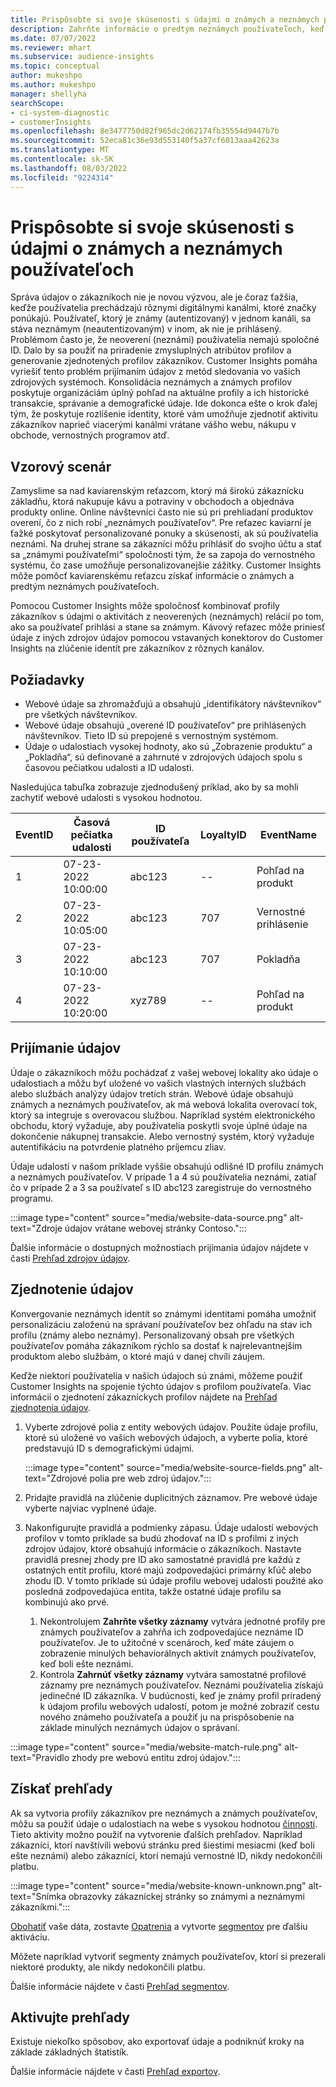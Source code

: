 ```yaml
---
title: Prispôsobte si svoje skúsenosti s údajmi o známych a neznámych používateľoch
description: Zahrňte informácie o predtým neznámych používateľoch, keď poznáte ich identitu.
ms.date: 07/07/2022
ms.reviewer: mhart
ms.subservice: audience-insights
ms.topic: conceptual
author: mukeshpo
ms.author: mukeshpo
manager: shellyha
searchScope:
- ci-system-diagnostic
- customerInsights
ms.openlocfilehash: 8e3477750d82f965dc2d62174fb35554d9447b7b
ms.sourcegitcommit: 52eca81c36e93d553140f5a37cf6013aaa42623a
ms.translationtype: MT
ms.contentlocale: sk-SK
ms.lasthandoff: 08/03/2022
ms.locfileid: "9224314"
---
```

# <a name="personalize-your-experiences-with-data-about-known-and-unknown-users"></a>Prispôsobte si svoje skúsenosti s údajmi o známych a neznámych používateľoch

Správa údajov o zákazníkoch nie je novou výzvou, ale je čoraz ťažšia, keďže používatelia prechádzajú rôznymi digitálnymi kanálmi, ktoré značky ponúkajú. Používateľ, ktorý je známy (autentizovaný) v jednom kanáli, sa stáva neznámym (neautentizovaným) v inom, ak nie je prihlásený. Problémom často je, že neoverení (neznámi) používatelia nemajú spoločné ID. Dalo by sa použiť na priradenie zmysluplných atribútov profilov a generovanie zjednotených profilov zákazníkov. Customer Insights pomáha vyriešiť tento problém prijímaním údajov z metód sledovania vo vašich zdrojových systémoch. Konsolidácia neznámych a známych profilov poskytuje organizáciám úplný pohľad na aktuálne profily a ich historické transakcie, správanie a demografické údaje. Ide dokonca ešte o krok ďalej tým, že poskytuje rozlíšenie identity, ktoré vám umožňuje zjednotiť aktivitu zákazníkov naprieč viacerými kanálmi vrátane vášho webu, nákupu v obchode, vernostných programov atď.

## <a name="sample-scenario"></a>Vzorový scenár

Zamyslime sa nad kaviarenským reťazcom, ktorý má širokú zákaznícku základňu, ktorá nakupuje kávu a potraviny v obchodoch a objednáva produkty online. Online návštevníci často nie sú pri prehliadaní produktov overení, čo z nich robí „neznámych používateľov“. Pre reťazec kaviarní je ťažké poskytovať personalizované ponuky a skúsenosti, ak sú používatelia neznámi. Na druhej strane sa zákazníci môžu prihlásiť do svojho účtu a stať sa „známymi používateľmi“ spoločnosti tým, že sa zapoja do vernostného systému, čo zase umožňuje personalizovanejšie zážitky. Customer Insights môže pomôcť kaviarenskému reťazcu získať informácie o známych a predtým neznámych používateľoch.

Pomocou Customer Insights môže spoločnosť kombinovať profily zákazníkov s údajmi o aktivitách z neoverených (neznámych) relácií po tom, ako sa používateľ prihlási a stane sa známym. Kávový reťazec môže priniesť údaje z iných zdrojov údajov pomocou vstavaných konektorov do Customer Insights na zlúčenie identít pre zákazníkov z rôznych kanálov.

## <a name="prerequisites"></a>Požiadavky

- Webové údaje sa zhromažďujú a obsahujú „identifikátory návštevníkov“ pre všetkých návštevníkov.
- Webové údaje obsahujú „overené ID používateľov“ pre prihlásených návštevníkov. Tieto ID sú prepojené s vernostným systémom.
- Údaje o udalostiach vysokej hodnoty, ako sú „Zobrazenie produktu“ a „Pokladňa“, sú definované a zahrnuté v zdrojových údajoch spolu s časovou pečiatkou udalosti a ID udalosti.

Nasledujúca tabuľka zobrazuje zjednodušený príklad, ako by sa mohli zachytiť webové udalosti s vysokou hodnotou.

|EventID|Časová pečiatka udalosti|ID používateľa|LoyaltyID|EventName|
|--|--|--|--|--|
|1|07-23-2022 10:00:00|abc123|--|Pohľad na produkt|
|2|07-23-2022 10:05:00|abc123|707|Vernostné prihlásenie|
|3|07-23-2022 10:10:00|abc123|707|Pokladňa|
|4|07-23-2022 10:20:00|xyz789|--|Pohľad na produkt|

## <a name="data-ingestion"></a>Prijímanie údajov

Údaje o zákazníkoch môžu pochádzať z vašej webovej lokality ako údaje o udalostiach a môžu byť uložené vo vašich vlastných interných službách alebo službách analýzy údajov tretích strán. Webové údaje obsahujú známych a neznámych používateľov, ak má webová lokalita overovací tok, ktorý sa integruje s overovacou službou. Napríklad systém elektronického obchodu, ktorý vyžaduje, aby používatelia poskytli svoje úplné údaje na dokončenie nákupnej transakcie. Alebo vernostný systém, ktorý vyžaduje autentifikáciu na potvrdenie platného príjemcu zliav.

Údaje udalostí v našom príklade vyššie obsahujú odlišné ID profilu známych a neznámych používateľov. V prípade 1 a 4 sú používatelia neznámi, zatiaľ čo v prípade 2 a 3 sa používateľ s ID abc123 zaregistruje do vernostného programu.

:::image type="content" source="media/website-data-source.png" alt-text="Zdroje údajov vrátane webovej stránky Contoso.":::

Ďalšie informácie o dostupných možnostiach prijímania údajov nájdete v časti [Prehľad zdrojov údajov](data-sources.md).

## <a name="data-unification"></a>Zjednotenie údajov

Konvergovanie neznámych identít so známymi identitami pomáha umožniť personalizáciu založenú na správaní používateľov bez ohľadu na stav ich profilu (známy alebo neznámy). Personalizovaný obsah pre všetkých používateľov pomáha zákazníkom rýchlo sa dostať k najrelevantnejším produktom alebo službám, o ktoré majú v danej chvíli záujem.

Keďže niektorí používatelia v našich údajoch sú známi, môžeme použiť Customer Insights na spojenie týchto údajov s profilom používateľa. Viac informácií o zjednotení zákazníckych profilov nájdete na [Prehľad zjednotenia údajov](data-unification.md).

1. Vyberte zdrojové polia z entity webových údajov. Použite údaje profilu, ktoré sú uložené vo vašich webových údajoch, a vyberte polia, ktoré predstavujú ID s demografickými údajmi.

   :::image type="content" source="media/website-source-fields.png" alt-text="Zdrojové polia pre web zdroj údajov.":::

1. Pridajte pravidlá na zlúčenie duplicitných záznamov. Pre webové údaje vyberte najviac vyplnené údaje.

1. Nakonfigurujte pravidlá a podmienky zápasu. Údaje udalostí webových profilov v tomto príklade sa budú zhodovať na ID s profilmi z iných zdrojov údajov, ktoré obsahujú informácie o zákazníkoch. Nastavte pravidlá presnej zhody pre ID ako samostatné pravidlá pre každú z ostatných entít profilu, ktoré majú zodpovedajúci primárny kľúč alebo zhodu ID. V tomto príklade sú údaje profilu webovej udalosti použité ako posledná zodpovedajúca entita, takže ostatné údaje profilu sa kombinujú ako prvé.
   1. Nekontrolujem **Zahrňte všetky záznamy** vytvára jednotné profily pre známych používateľov a zahŕňa ich zodpovedajúce neznáme ID používateľov. Je to užitočné v scenároch, keď máte záujem o zobrazenie minulých behaviorálnych aktivít známych používateľov, keď boli ešte neznámi.
   1. Kontrola **Zahrnúť všetky záznamy** vytvára samostatné profilové záznamy pre neznámych používateľov. Neznámi používatelia získajú jedinečné ID zákazníka. V budúcnosti, keď je známy profil priradený k údajom profilu webových udalostí, potom je možné zobraziť cestu nového známeho používateľa a použiť ju na prispôsobenie na základe minulých neznámych údajov o správaní.

:::image type="content" source="media/website-match-rule.png" alt-text="Pravidlo zhody pre webovú entitu zdroj údajov.":::

## <a name="get-insights"></a>Získať prehľady

Ak sa vytvoria profily zákazníkov pre neznámych a známych používateľov, môžu sa použiť údaje o udalostiach na webe s vysokou hodnotou [činnosti](activities.md). Tieto aktivity možno použiť na vytvorenie ďalších prehľadov. Napríklad zákazníci, ktorí navštívili webovú stránku pred šiestimi mesiacmi (keď boli ešte neznámi) alebo zákazníci, ktorí nemajú vernostné ID, nikdy nedokončili platbu.

:::image type="content" source="media/website-known-unknown.png" alt-text="Snímka obrazovky zákazníckej stránky so známymi a neznámymi zákazníkmi.":::

[Obohatiť](enrichment-hub.md) vaše dáta, zostavte [Opatrenia](measures.md) a vytvorte [segmentov](segments.md) pre ďalšiu aktiváciu.

Môžete napríklad vytvoriť segmenty známych používateľov, ktorí si prezerali niektoré produkty, ale nikdy nedokončili platbu.

Ďalšie informácie nájdete v časti [Prehľad segmentov](segments.md).

## <a name="activate-insights"></a>Aktivujte prehľady

Existuje niekoľko spôsobov, ako exportovať údaje a podniknúť kroky na základe základných štatistík.

Ďalšie informácie nájdete v časti [Prehľad exportov](export-destinations.md).
